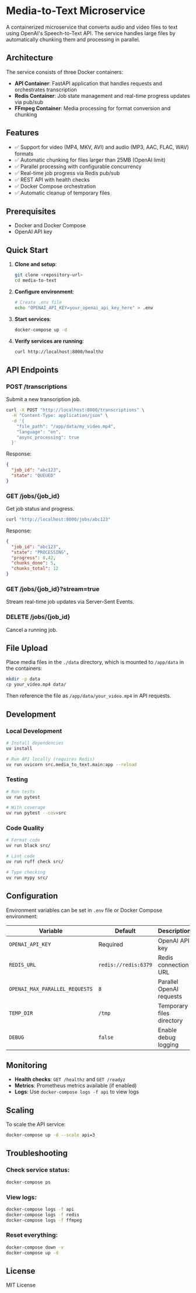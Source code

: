 # Media-to-Text Microservice

A containerized microservice that converts audio and video files to text using OpenAI's Speech-to-Text API. The service handles large files by automatically chunking them and processing in parallel.

## Architecture

The service consists of three Docker containers:

- **API Container**: FastAPI application that handles requests and orchestrates transcription
- **Redis Container**: Job state management and real-time progress updates via pub/sub
- **FFmpeg Container**: Media processing for format conversion and chunking

## Features

- ✅ Support for video (MP4, MKV, AVI) and audio (MP3, AAC, FLAC, WAV) formats
- ✅ Automatic chunking for files larger than 25MB (OpenAI limit)
- ✅ Parallel processing with configurable concurrency
- ✅ Real-time job progress via Redis pub/sub
- ✅ REST API with health checks
- ✅ Docker Compose orchestration
- ✅ Automatic cleanup of temporary files

## Prerequisites

- Docker and Docker Compose
- OpenAI API key

## Quick Start

1. **Clone and setup**:
   ```bash
   git clone <repository-url>
   cd media-to-text
   ```

2. **Configure environment**:
   ```bash
   # Create .env file
   echo "OPENAI_API_KEY=your_openai_api_key_here" > .env
   ```

3. **Start services**:
   ```bash
   docker-compose up -d
   ```

4. **Verify services are running**:
   ```bash
   curl http://localhost:8000/healthz
   ```

## API Endpoints

### POST /transcriptions
Submit a new transcription job.

```bash
curl -X POST "http://localhost:8000/transcriptions" \
  -H "Content-Type: application/json" \
  -d '{
    "file_path": "/app/data/my_video.mp4",
    "language": "en",
    "async_processing": true
  }'
```

Response:
```json
{
  "job_id": "abc123",
  "state": "QUEUED"
}
```

### GET /jobs/{job_id}
Get job status and progress.

```bash
curl "http://localhost:8000/jobs/abc123"
```

Response:
```json
{
  "job_id": "abc123",
  "state": "PROCESSING",
  "progress": 0.42,
  "chunks_done": 5,
  "chunks_total": 12
}
```

### GET /jobs/{job_id}?stream=true
Stream real-time job updates via Server-Sent Events.

### DELETE /jobs/{job_id}
Cancel a running job.

## File Upload

Place media files in the `./data` directory, which is mounted to `/app/data` in the containers:

```bash
mkdir -p data
cp your_video.mp4 data/
```

Then reference the file as `/app/data/your_video.mp4` in API requests.

## Development

### Local Development
```bash
# Install dependencies
uv install

# Run API locally (requires Redis)
uv run uvicorn src.media_to_text.main:app --reload
```

### Testing
```bash
# Run tests
uv run pytest

# With coverage
uv run pytest --cov=src
```

### Code Quality
```bash
# Format code
uv run black src/

# Lint code
uv run ruff check src/

# Type checking
uv run mypy src/
```

## Configuration

Environment variables can be set in `.env` file or Docker Compose environment:

| Variable | Default | Description |
|----------|---------|-------------|
| `OPENAI_API_KEY` | Required | OpenAI API key |
| `REDIS_URL` | `redis://redis:6379` | Redis connection URL |
| `OPENAI_MAX_PARALLEL_REQUESTS` | `8` | Parallel OpenAI requests |
| `TEMP_DIR` | `/tmp` | Temporary files directory |
| `DEBUG` | `false` | Enable debug logging |

## Monitoring

- **Health checks**: `GET /healthz` and `GET /readyz`
- **Metrics**: Prometheus metrics available (if enabled)
- **Logs**: Use `docker-compose logs -f api` to view logs

## Scaling

To scale the API service:
```bash
docker-compose up -d --scale api=3
```

## Troubleshooting

### Check service status:
```bash
docker-compose ps
```

### View logs:
```bash
docker-compose logs -f api
docker-compose logs -f redis
docker-compose logs -f ffmpeg
```

### Reset everything:
```bash
docker-compose down -v
docker-compose up -d
```

## License

MIT License